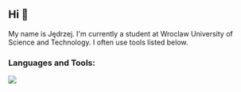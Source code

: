 <h2>Hi 👋</h2>
<p>
  My name is Jędrzej. I'm currently a student at Wroclaw University of Science and Technology. I often use tools listed below.
</p>
<h3 align="left">Languages and Tools:</h3>
<p>
  <a href="https://skillicons.dev">
    <img src="https://skillicons.dev/icons?i=py,flask,django,fastapi,postgres,docker,git" />
  </a>
</p>
